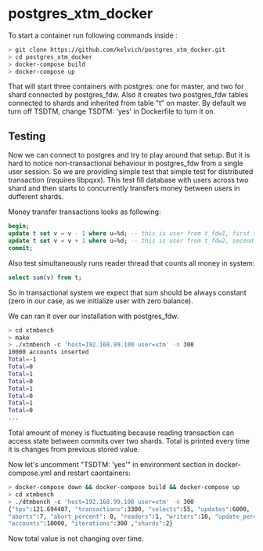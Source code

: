 # postgres_xtm_docker

To start a container run following commands inside :

```bash
> git clone https://github.com/kelvich/postgres_xtm_docker.git
> cd postgres_xtm_docker
> docker-compose build
> docker-compose up
```

That will start three containers with postgres: one for master, and two for shard connected by postgres_fdw. Also it creates two postgres_fdw tables connected to shards and inherited from table "t" on master. By default we turn off TSDTM, change TSDTM: 'yes' in Dockerfile to turn it on.

## Testing

Now we can connect to postgres and try to play around that setup. But it is hard to notice non-transactional behaviour in postgres_fdw from a single user session. So we are providing simple test that simple test for distributed transaction (requires libpqxx). This test fill database with users across two shard and then starts to concurrently transfers money between users in dufferent shards.

Money transfer transactions looks as following:

```sql
begin;
update t set v = v - 1 where u=%d; -- this is user from t_fdw1, first shard
update t set v = v + 1 where u=%d; -- this is user from t_fdw2, second shard
commit;
```

Also test simultaneously runs reader thread that counts all money in system:

```sql
select sum(v) from t;
```

So in transactional system we expect that sum should be always constant (zero in our case, as we initialize user with zero balance).

We can ran it over our installation with postgres_fdw.

```bash
> cd xtmbench
> make
> ./xtmbench -c 'host=192.168.99.100 user=xtm' -n 300
10000 accounts inserted
Total=-1
Total=0
Total=1
Total=0
Total=1
Total=0
Total=1
Total=0
...
```

Total amount of money is fluctuating because reading transaction can access state between commits over two shards. Total is printed every time it is changes from previous stored value.

Now let's uncomment "TSDTM: 'yes'" in environment section in docker-compose.yml and restart caontainers:

```bash
> docker-compose down && docker-compose build && docker-compose up
> cd xtmbench
> ./dtmbench -c 'host=192.168.99.100 user=xtm' -n 300
{"tps":121.694407, "transactions":3300, "selects":55, "updates":6000,
"aborts":7, "abort_percent": 0, "readers":1, "writers":10, "update_percent":100,
"accounts":10000, "iterations":300 ,"shards":2}
```

Now total value is not changing over time.
